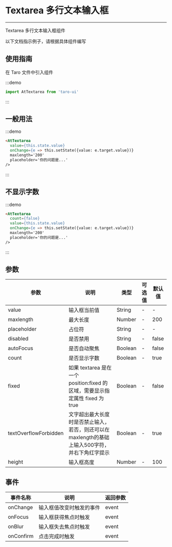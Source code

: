 # Textarea 多行文本输入框

---
Textarea 多行文本输入框组件

以下文档指示例子，请根据具体组件编写

## 使用指南

在 Taro 文件中引入组件

:::demo

```js
import AtTextarea from 'taro-ui'
```

:::

## 一般用法

:::demo

```html
<AtTextarea
  value={this.state.value}
  onChange={e => this.setState({value: e.target.value})}
  maxlength='200'
  placeholder='你的问题是...'
/>

```

:::

## 不显示字数

:::demo

```html
<AtTextarea
  count={false}
  value={this.state.value}
  onChange={e => this.setState({value: e.target.value})}
  maxlength='200'
  placeholder='你的问题是...'
/>

```

:::

## 参数

| 参数       | 说明                                   | 类型    | 可选值                                                              | 默认值   |
| ---------- | -------------------------------------- | ------- | ------------------------------------------------------------------- | -------- |
| value | 输入框当前值 | String  | - | - |
| maxlength | 最大长度  | Number  | - | 200 |
| placeholder | 占位符  | String | - | - |
| disabled | 是否禁用  | String | - | false |
| autoFocus| 是否自动聚焦  | Boolean | - | false |
| count | 是否显示字数  | Boolean | - | true |
| fixed| 如果 textarea 是在一个 position:fixed 的区域，需要显示指定属性 fixed 为 true  | Boolean | - | false|
| textOverflowForbidden | 文字超出最大长度时是否禁止输入，若否，则还可以在maxlength的基础上输入500字符，并右下角红字提示  | Boolean | - | true |
| height | 输入框高度  | Number | - | 100  |

## 事件

| 事件名称 | 说明          | 返回参数  |
|---------- |-------------- |---------- |
| onChange | 输入框值改变时触发的事件 | event  |
| onFocus | 输入框获得焦点时触发 | event  |
| onBlur | 输入框失去焦点时触发 | event  |
| onConfirm | 点击完成时触发 | event  |
